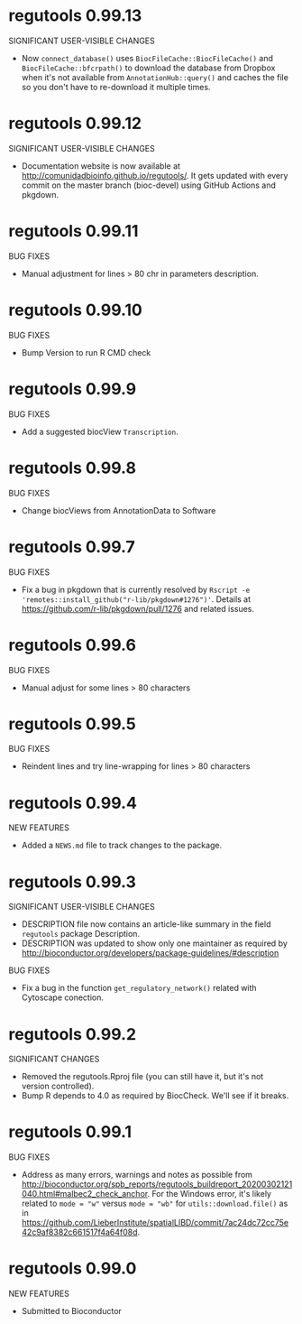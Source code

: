 # regutools 0.99.13

SIGNIFICANT USER-VISIBLE CHANGES

* Now `connect_database()` uses `BiocFileCache::BiocFileCache()` and
`BiocFileCache::bfcrpath()` to download the database from Dropbox when it's
not available from `AnnotationHub::query()` and caches the file so you
don't have to re-download it multiple times.

# regutools 0.99.12

SIGNIFICANT USER-VISIBLE CHANGES

* Documentation website is now available at
http://comunidadbioinfo.github.io/regutools/. It gets updated with every
commit on the master branch (bioc-devel) using GitHub Actions and pkgdown.


# regutools 0.99.11

BUG FIXES

* Manual adjustment for lines > 80 chr in parameters description.


# regutools 0.99.10

BUG FIXES

* Bump Version to run R CMD check


# regutools 0.99.9

BUG FIXES

* Add a suggested biocView `Transcription`.


# regutools 0.99.8

BUG FIXES

* Change biocViews from AnnotationData to Software 


# regutools 0.99.7

BUG FIXES

* Fix a bug in pkgdown that is currently resolved by
`Rscript -e 'remotes::install_github("r-lib/pkgdown#1276")'`. 
Details at https://github.com/r-lib/pkgdown/pull/1276 and
related issues.


# regutools 0.99.6

BUG FIXES

* Manual adjust for some lines > 80 characters


# regutools 0.99.5

BUG FIXES

* Reindent lines and try line-wrapping for lines > 80 characters


# regutools 0.99.4

NEW FEATURES

* Added a `NEWS.md` file to track changes to the package.


# regutools 0.99.3

SIGNIFICANT USER-VISIBLE CHANGES

* DESCRIPTION file now contains an article-like summary in the field `regutools` package Description.
* DESCRIPTION was updated to show only one maintainer as required by http://bioconductor.org/developers/package-guidelines/#description

BUG FIXES

* Fix a bug in the function `get_regulatory_network()` related with Cytoscape conection.


# regutools 0.99.2

SIGNIFICANT CHANGES

* Removed the regutools.Rproj file (you can still have it, but it's not
version controlled).
* Bump R depends to 4.0 as required by BiocCheck. We'll see if it breaks.


# regutools 0.99.1

BUG FIXES

* Address as many errors, warnings and notes as possible from
http://bioconductor.org/spb_reports/regutools_buildreport_20200302121040.html#malbec2_check_anchor. For the Windows error, it's likely related to `mode = "w"` versus
`mode = "wb"` for `utils::download.file()` as in 
https://github.com/LieberInstitute/spatialLIBD/commit/7ac24dc72cc75e42c9af8382c661517f4a64f08d.


# regutools 0.99.0

NEW FEATURES

* Submitted to Bioconductor

